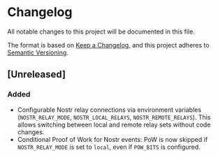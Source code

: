 # Changelog

All notable changes to this project will be documented in this file.

The format is based on [Keep a Changelog](https://keepachangelog.com/en/1.0.0/),
and this project adheres to [Semantic Versioning](https://semver.org/spec/v2.0.0.html).

## [Unreleased]

### Added
- Configurable Nostr relay connections via environment variables (`NOSTR_RELAY_MODE`, `NOSTR_LOCAL_RELAYS`, `NOSTR_REMOTE_RELAYS`). This allows switching between local and remote relay sets without code changes.
- Conditional Proof of Work for Nostr events: PoW is now skipped if `NOSTR_RELAY_MODE` is set to `local`, even if `POW_BITS` is configured.
